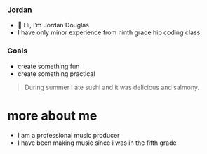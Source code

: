 ### Jordan 
- 👋 Hi, I’m Jordan Douglas
- I have only minor experience from ninth grade hip coding class
### Goals
- create something fun
- create something practical
> During summer I ate sushi and it was delicious and salmony.
# more about me
- I am a professional music producer
- I have been making music since i was in the fifth grade
  

